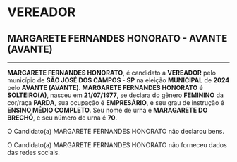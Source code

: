 # VEREADOR
## MARGARETE FERNANDES HONORATO - AVANTE (AVANTE)
---
**MARGARETE FERNANDES HONORATO**, é candidato a **VEREADOR** pelo município de **SÃO JOSÉ DOS CAMPOS - SP** na eleição **MUNICIPAL** de **2024** pelo **AVANTE (AVANTE)**.
**MARGARETE FERNANDES HONORATO** é **SOLTEIRO(A)**, nasceu em **21/07/1977**, se declara do gênero **FEMININO** da cor/raça **PARDA**, sua ocupação é **EMPRESÁRIO**, e seu grau de instrução é **ENSINO MÉDIO COMPLETO**.
Seu nome de urna é **MARAGARETE DO BRECHÓ**, e seu número de urna é **70**.

O Candidato(a) MARGARETE FERNANDES HONORATO não declarou bens.


O Candidato(a) MARGARETE FERNANDES HONORATO não forneceu dados das redes sociais.